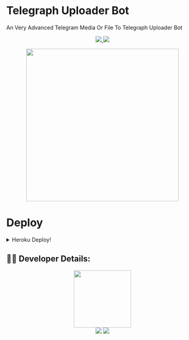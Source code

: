# Telegraph Uploader Bot
An Very Advanced Telegram Media Or File To Telegraph Uploader Bot
<p align='center'>
  <a href="https://www.python.org/" alt="made-with-python"> <img src="https://img.shields.io/badge/Made%20with-Python-1f425f.svg?style=flat-square&logo=python&color=blue" /> </a>
  <a href="https://github.com/ItzAloneX/TelegraphUploaderBot/graphs/commit-activity" alt="Maintenance"> <img src="https://img.shields.io/badge/Maintained%3F-yes-green.svg?style=flat-square" /> </a>
</p>
<p align="center"><a href="https://github.com/ItzAloneX/TelegraphUploaderBot"><img src="https://telegra.ph/file/9e8441d4638df578646c6.png" width="400"></a></p>

# Deploy
<details>
  <summary>Heroku Deploy!</summary>

```
Fill in all the details, Deploy!
Now go to https://dashboard.heroku.com/apps/(app-name)/resources ( Replace (app-name) with your app name )
REMEMBER: Turn on worker dyno (Don't worry It's free :D) & Webhook
Now send the bot /start, If it doesn't respond go to https://dashboard.heroku.com/apps/(app-name)/settings and remove webhook and port.
```

  [![Deploy](https://www.herokucdn.com/deploy/button.svg)](https://heroku.com/deploy?template=https://github.com/ItzAloneX/TelegraphUploaderBot)

## Variables

- `API_HASH` Your API Hash from my.telegram.org
- `API_ID` Your API ID from my.telegram.org
- `BOT_TOKEN` Your bot token from @BotFather
- `BOT_OWNER` Bot owner ID
- `DATABASE_URL` MongoDB URL
</details>

## 👨‍💻 Developer Details:
<p align="middle">
<img src="https://telegra.ph/file/3709d14a570968fbdcfce.jpg" width="150" height="150"><br>
<img src="https://badgen.net/badge/Name/Alone X/FF1100?icon=awesome&labelColor=0080FF"></a>
<a href="https://t.me/ItzAloneX"><img src="https://img.shields.io/badge/Telegram-Link-blue.svg?logo=telegram"></a>
<p align="left">




